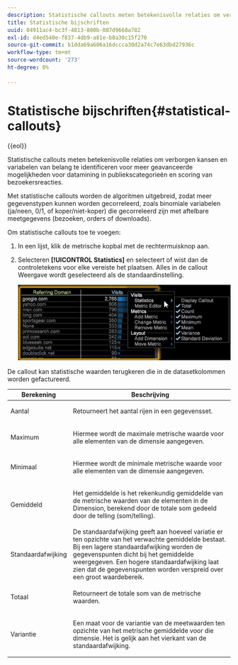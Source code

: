 ```yaml
---
description: Statistische callouts meten betekenisvolle relaties om verborgen kansen en variabelen van belang te identificeren voor meer geavanceerde mogelijkheden voor datamining in publiekscategorieën en scoring van bezoekersreacties.
title: Statistische bijschriften
uuid: 04911ac4-bc3f-4813-800b-087d9668a782
exl-id: d4ed540e-f837-4db9-a81e-b8a30c15f270
source-git-commit: b1dda69a606a16dccca30d2a74c7e63dbd27936c
workflow-type: tm+mt
source-wordcount: '273'
ht-degree: 0%

---
```


# Statistische bijschriften{#statistical-callouts}

{{eol}}

Statistische callouts meten betekenisvolle relaties om verborgen kansen en variabelen van belang te identificeren voor meer geavanceerde mogelijkheden voor datamining in publiekscategorieën en scoring van bezoekersreacties.

Met statistische callouts worden de algoritmen uitgebreid, zodat meer gegevenstypen kunnen worden gecorreleerd, zoals binomiale variabelen (ja/neen, 0/1, of koper/niet-koper) die gecorreleerd zijn met aftelbare meetgegevens (bezoeken, orders of downloads).

Om statistische callouts toe te voegen:

1. In een lijst, klik de metrische kopbal met de rechtermuisknop aan.
1. Selecteren **[!UICONTROL Statistics]** en selecteert of wist dan de controletekens voor elke vereiste het plaatsen. Alles in de callout Weergave wordt geselecteerd als de standaardinstelling.

   ![](assets/statistical_callouts.png)

De callout kan statistische waarden terugkeren die in de datasetkolommen worden gefactureerd.

<table id="table_B2A4F9D5938D4756A81ACF6F4D77E63D">
 <thead>
  <tr>
   <th colname="col1" class="entry"> Berekening </th>
   <th colname="col2" class="entry"> Beschrijving </th>
  </tr>
 </thead>
 <tbody>
  <tr>
   <td colname="col1"> Aantal </td>
   <td colname="col2"><p>Retourneert het aantal rijen in een gegevensset. </p></td>
  </tr>
  <tr>
   <td colname="col1"> Maximum </td>
   <td colname="col2"><p> Hiermee wordt de maximale metrische waarde voor alle elementen van de dimensie aangegeven. </p></td>
  </tr>
  <tr>
   <td colname="col1"> Minimaal </td>
   <td colname="col2"><p> Hiermee wordt de minimale metrische waarde voor alle elementen van de dimensie aangegeven. </p></td>
  </tr>
  <tr>
   <td colname="col1"> Gemiddeld </td>
   <td colname="col2"><p> Het gemiddelde is het rekenkundig gemiddelde van de metrische waarden van de elementen in de Dimension, berekend door de totale som gedeeld door de telling (som/telling). </p></td>
  </tr>
  <tr>
   <td colname="col1"> Standaardafwijking </td>
   <td colname="col2"> De standaardafwijking geeft aan hoeveel variatie er ten opzichte van het verwachte gemiddelde bestaat. Bij een lagere standaardafwijking worden de gegevenspunten dicht bij het gemiddelde weergegeven. Een hogere standaardafwijking laat zien dat de gegevenspunten worden verspreid over een groot waardebereik. </td>
  </tr>
  <tr>
   <td colname="col1"> Totaal </td>
   <td colname="col2"><p> Retourneert de totale som van de metrische waarden. </p></td>
  </tr>
  <tr>
   <td colname="col1"> Variantie </td>
   <td colname="col2"><p> Een maat voor de variantie van de meetwaarden ten opzichte van het metrische gemiddelde voor die dimensie. Het is gelijk aan het vierkant van de standaardafwijking. </p></td>
  </tr>
 </tbody>
</table>
